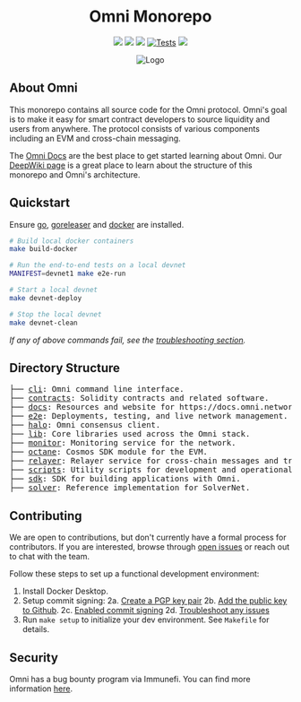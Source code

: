 <h1 align="center">Omni Monorepo</h1>

<p align="center"><a href="https://docs.omni.network/"><img src="https://img.shields.io/badge/Docs-docs.omni.network-176CFF.svg"></a>
<a href="https://github.com/omni-network/omni/releases/"><img src="https://img.shields.io/github/release/omni-network/omni.svg?color=176CFF"></a>
<a href="https://goreportcard.com/report/github.com/omni-network/omni"><img src="https://goreportcard.com/badge/github.com/omni-network/omni"></a>
<a href="https://github.com/omni-network/omni/actions?query=workflow%3Aci-main"><img src="https://img.shields.io/github/actions/workflow/status/omni-network/omni/ci-main.yaml?label=Tests&logoColor=white" alt="Tests"></a>
<a href="https://x.com/OmniFDN"><img src="https://img.shields.io/twitter/follow/OmniFDN.svg?label=Follow"></a></p>

<div align="center"><img src="https://docs.omni.network/img/omni-banner.png" alt="Logo"></div>

## About Omni

This monorepo contains all source code for the Omni protocol. Omni's goal is to make it easy for smart contract developers to source liquidity and users from anywhere. The protocol consists of various components including an EVM and cross-chain messaging.

The [Omni Docs](https://docs.omni.network/) are the best place to get started learning about Omni. Our [DeepWiki page](https://deepwiki.com/omni-network/omni) is a great place to learn about the structure of this monorepo and Omni's architecture.

## Quickstart

Ensure [go](https://go.dev/doc/install), [goreleaser](https://goreleaser.com/install/) and [docker](https://docs.docker.com/engine/install/) are installed.

```bash
# Build local docker containers
make build-docker

# Run the end-to-end tests on a local devnet
MANIFEST=devnet1 make e2e-run

# Start a local devnet
make devnet-deploy

# Stop the local devnet
make devnet-clean
```
_If any of above commands fail, see the [troubleshooting section](./e2e/README.md#troubleshooting)._

## Directory Structure

<pre>
├── <a href="./cli/">cli</a>: Omni command line interface.
├── <a href="./contracts/">contracts</a>: Solidity contracts and related software.
├── <a href="./docs/">docs</a>: Resources and website for https://docs.omni.network.
├── <a href="./e2e/">e2e</a>: Deployments, testing, and live network management.
├── <a href="./halo/">halo</a>: Omni consensus client.
├── <a href="./lib/">lib</a>: Core libraries used across the Omni stack.
├── <a href="./monitor/">monitor</a>: Monitoring service for the network.
├── <a href="./octane/">octane</a>: Cosmos SDK module for the EVM.
├── <a href="./relayer/">relayer</a>: Relayer service for cross-chain messages and transactions.
├── <a href="./scripts/">scripts</a>: Utility scripts for development and operational tasks.
├── <a href="./sdk/">sdk</a>: SDK for building applications with Omni.
├── <a href="./solver/">solver</a>: Reference implementation for SolverNet.
</pre>

## Contributing

We are open to contributions, but don't currently have a formal process for contributors. If you are interested, browse through [open issues](https://github.com/omni-network/omni/issues) or reach out to chat with the team.

Follow these steps to set up a functional development environment:

1. Install Docker Desktop.
2. Setup commit signing:
  2a. [Create a PGP key pair](https://docs.github.com/en/authentication/managing-commit-signature-verification/generating-a-new-gpg-key)
  2b. [Add the public key to Github](https://docs.github.com/en/authentication/managing-commit-signature-verification/adding-a-gpg-key-to-your-github-account).
  2c. [Enabled commit signing](https://docs.github.com/en/authentication/managing-commit-signature-verification/signing-commits)
  2d. [Troubleshoot any issues](https://gist.github.com/paolocarrasco/18ca8fe6e63490ae1be23e84a7039374)
3. Run `make setup` to initialize your dev environment. See `Makefile` for details.

## Security

Omni has a bug bounty program via Immunefi. You can find more information [here](https://immunefi.com/bug-bounty/omni-network/information/).

